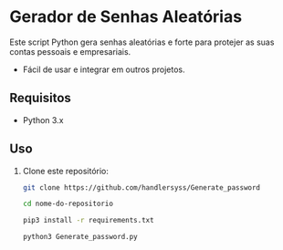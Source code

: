# Gerador de Senhas Aleatórias

Este script Python gera senhas aleatórias e forte para protejer as suas contas pessoais e empresariais.
- Fácil de usar e integrar em outros projetos.

## Requisitos

- Python 3.x

## Uso

1. Clone este repositório:

   ```bash
   git clone https://github.com/handlersyss/Generate_password

   cd nome-do-repositorio

   pip3 install -r requirements.txt

   python3 Generate_password.py

